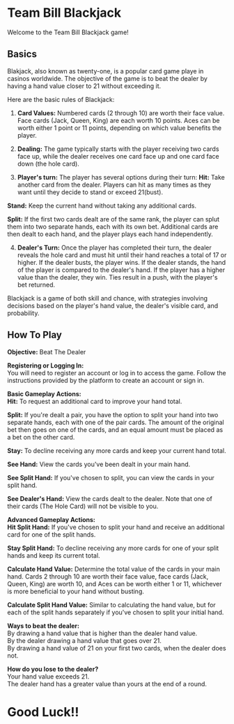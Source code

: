 # Team Bill Blackjack

Welcome to the Team Bill Blackjack game! 




## Basics

Blakjack, also known as twenty-one, is a popular card game playe in casinos worldwide. The objective of the game is to beat the dealer by having a hand value closer to 21 without exceeding it. 

Here are the basic rules of Blackjack:

1. **Card Values:** Numbered cards (2 through 10) are worth their face value. Face cards (Jack, Queen, King) are each worth 10 points. Aces can be worth either 1 point or 11 points, depending on which value benefits the player. 

2. **Dealing:** The game typically starts with the player receiving two cards face up, while the dealer receives one card face up and one card face down (the hole card).

3. **Player's turn:** The player has several options during their turn:
**Hit:** Take another card from the dealer. Players can hit as many times as they want until they decide to stand or exceed 21(bust).

**Stand:** Keep the current hand without taking any additional cards. 

**Split:** If the first two cards dealt are of the same rank, the player can splut them into two separate hands, each with its own bet. Additional cards are then dealt to each hand, and the player plays each hand independently. 

4. **Dealer's Turn:** Once the player has completed their turn, the dealer reveals the hole card and must hit until their hand reaches a total of 17 or higher. If the dealer busts, the player wins. If the dealer stands, the hand of the player is compared to the dealer's hand. If the player has a higher value than the dealer, they win. Ties result in a push, with the player's bet returned.

Blackjack is a game of both skill and chance, with strategies involving decisions based on the player's hand value, the dealer's visible card, and probability.

## How To Play

**Objective:**
Beat The Dealer


**Registering or Logging In:**\
You will need to register an account or log in to access the game. Follow the instructions provided by the platform to create an account or sign in.

**Basic Gameplay Actions:**\
**Hit:** To request an additional card to improve your hand total.

**Split:** If you're dealt a pair, you have the option to split your hand into two separate hands, each with one of the pair cards. The amount of the original bet then goes on one of the cards, and an equal amount must be placed as a bet on the other card. 

**Stay:** To decline receiving any more cards and keep your current hand total.

**See Hand:** View the cards you've been dealt in your main hand.

**See Split Hand:** If you've chosen to split, you can view the cards in your split hand.

**See Dealer's Hand:**  View the cards dealt to the dealer. Note that one of their cards (The Hole Card) will not be visible to you.

**Advanced Gameplay Actions:**\
**Hit Split Hand:** If you've chosen to split your hand and receive an additional card for one of the split hands.

**Stay Split Hand:** To decline receiving any more cards for one of your split hands and keep its current total.

**Calculate Hand Value:** Determine the total value of the cards in your main hand. Cards 2 through 10 are worth their face value, face cards (Jack, Queen, King) are worth 10, and Aces can be worth either 1 or 11, whichever is more beneficial to your hand without busting.

**Calculate Split Hand Value:** Similar to calculating the hand value, but for each of the split hands separately if you've chosen to split your initial hand.


**Ways to beat the dealer:**\
By drawing a hand value that is higher than the dealer hand value.\
By the dealer drawing a hand value that goes over 21.\
By drawing a hand value of 21 on your first two cards, when the dealer does not.

**How do you lose to the dealer?**\
Your hand value exceeds 21.\
The dealer hand has a greater value than yours at the end of a round.

# **Good Luck!!**